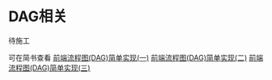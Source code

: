 # DAG相关

待施工

可在简书查看
[前端流程图(DAG)简单实现(一)](https://www.jianshu.com/p/b044f94e8211)
[前端流程图(DAG)简单实现(二)](https://www.jianshu.com/p/e02771a5d72b)
[前端流程图(DAG)简单实现(三)](https://www.jianshu.com/p/5d29b09cb031)